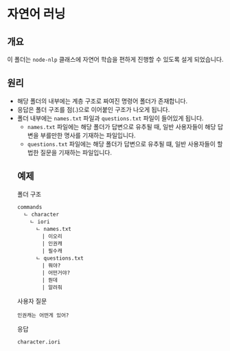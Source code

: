 # 자연어 러닝
## 개요
이 폴더는 ```node-nlp``` 클래스에 자연어 학습을 편하게 진행할 수 있도록 설게 되었습니다.
## 원리
- 해당 폴더의 내부에는 계층 구조로 짜여진 명령어 폴더가 존재합니다.
- 응답은 폴더 구조를 점(.)으로 이어붙인 구조가 나오게 됩니다.
- 폴더 내부에는 ```names.txt``` 파일과 ```questions.txt``` 파일이 들어있게 됩니다.
  - ```names.txt``` 파일에는 해당 폴더가 답변으로 유추될 때, 일반 사용자들이 해당 답변을 부를만한 명사를 기재하는 파일입니다.
  - ```questions.txt``` 파일에는 해당 폴더가 답변으로 유추될 떄, 일반 사용자들이 할법한 질문을 기재하는 파일입니다.
  ## 예제
  폴더 구조
  ```
  commands
    ㄴ character
      ㄴ iori
        ㄴ names.txt
          | 이오리
          | 인권캐
          | 필수캐
        ㄴ questions.txt
          | 뭐야?
          | 어떤거야?
          | 뭔데
          | 알려줘
  ```
  사용자 질문
  ```
  인권캐는 어떤게 있어?
  ```
  응답
  ```
  character.iori
  ```
